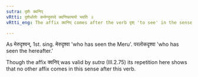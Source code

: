 ```yaml
---
sutra: दृशेः क्वनिप्
vRtti: दृशेर्धातोः कर्मण्युपपदे क्वनिप्प्रत्ययो भवति ॥
vRtti_eng: The affix क्वनिप् comes after the verb दृश् 'to see' in the sense of past time, when in composition with a word in the accusative case.

---
```

As मेरुदृश्वन्, 1st. sing. मेरुदृश्वा 'who has seen the Meru'. परलोकदृश्वा 'who has seen the hereafter.'

Though the affix क्वनिप् was valid by _sutra_ (III.2.75) its repetition here shows that no other affix comes in this sense after this verb.